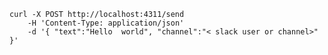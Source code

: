 
    curl -X POST http://localhost:4311/send
        -H 'Content-Type: application/json'
        -d '{ "text":"Hello  world", "channel":"< slack user or channel>" }' 
